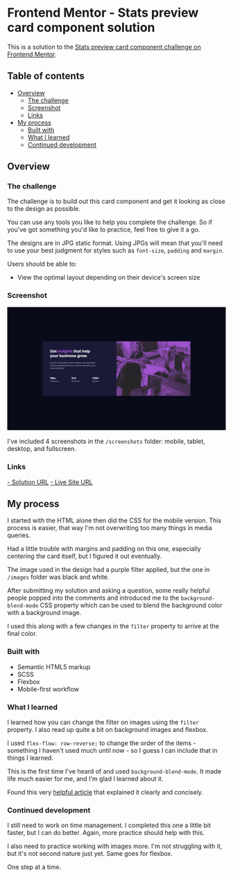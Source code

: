 # Frontend Mentor - Stats preview card component solution

This is a solution to the [Stats preview card component challenge on Frontend Mentor](https://www.frontendmentor.io/challenges/stats-preview-card-component-8JqbgoU62). 

## Table of contents

- [Overview](#overview)
  - [The challenge](#the-challenge)
  - [Screenshot](#screenshot)
  - [Links](#links)
- [My process](#my-process)
  - [Built with](#built-with)
  - [What I learned](#what-i-learned)
  - [Continued development](#continued-development)
 
## Overview

### The challenge

The challenge is to build out this card component and get it looking as close to the design as possible.

You can use any tools you like to help you complete the challenge. So if you've got something you'd like to practice, feel free to give it a go.

The designs are in JPG static format. Using JPGs will mean that you'll need to use your best judgment for styles such as `font-size`, `padding` and `margin`. 

Users should be able to:

- View the optimal layout depending on their device's screen size

### Screenshot

![](./dist/screenshots/stats-preview-card-component-fullscreen.png)

I've included 4 screenshots in the `/screenshots` folder: mobile, tablet, desktop, and fullscreen.

### Links

[- Solution URL](https://www.frontendmentor.io/solutions/mobilefirst-solution-using-bem-naming-convention-and-flexbox-jkG0sHcID)
[- Live Site URL](https://victor-nyagudi.github.io/stats-preview-card-component/)

## My process

I started with the HTML alone then did the CSS for the mobile version. This process is easier, that way I'm not 
overwriting too many things in media queries. 

Had a little trouble with margins and padding on this one, especially centering the card itself, but I figured
it out eventually.

The image used in the design had a purple filter applied, but the one in `/images` folder was black and white.

After submitting my solution and asking a question, some really helpful people popped into the comments and 
introduced me to the `background-blend-mode` CSS property which can be used to blend the background color with a 
background image.

I used this along with a few changes in the `filter` property to arrive at the final color. 

### Built with

- Semantic HTML5 markup
- SCSS
- Flexbox
- Mobile-first workflow

### What I learned

I learned how you can change the filter on images using the `filter` property. I also read up quite a bit
on background images and flexbox. 

I used `flex-flow: row-reverse;` to change the order of the items - something I haven't used much until now - so I guess I can include that in things I learned.

This is the first time I've heard of and used `background-blend-mode`. It made life much easier for me, and I'm
glad I learned about it. 

Found this very [helpful article](https://css-tricks.com/almanac/properties/b/background-blend-mode/) that explained it clearly and concisely.

### Continued development

I still need to work on time management. I completed this one a little bit faster, but I can do better. Again,
more practice should help with this. 

I also need to practice working with images more. I'm not struggling with it, but it's not second nature just yet.
Same goes for flexbox. 

One step at a time. 
